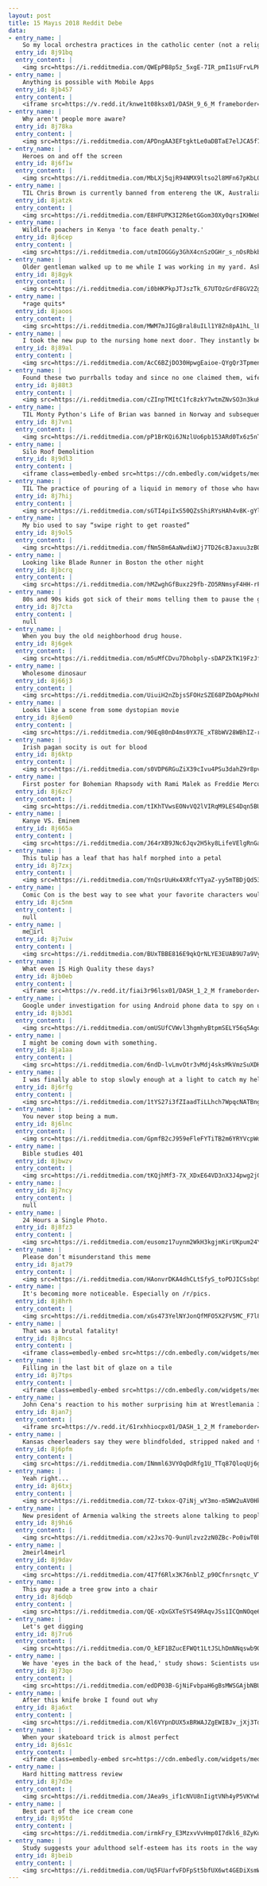 ```yaml
---
layout: post
title: 15 Mayıs 2018 Reddit Debe
data:
- entry_name: |
    So my local orchestra practices in the catholic center (not a religious organization but they let us have the space for free). Recently the room added a pope cardboard cutout. My stand mate moved the cutout to the window beside the cello’s entrance. I came around the corner and lost my sanity.
  entry_id: 8j91bq
  entry_content: |
    <img src=https://i.redditmedia.com/QWEpPB8p5z_5xgE-7IR_pmI1sUFrvLPHcjO7uZnZHyI.jpg?s=ee943dc0462c3fbdeb6a47a770f45795 frameborder=0>
- entry_name: |
    Anything is possible with Mobile Apps
  entry_id: 8jb457
  entry_content: |
    <iframe src=https://v.redd.it/knwe1t08ksx01/DASH_9_6_M frameborder=0></iframe>
- entry_name: |
    Why aren't people more aware?
  entry_id: 8j78ka
  entry_content: |
    <img src=https://i.redditmedia.com/APDngAA3EFtgktLe0aDBTaE7elJCA5f7-5UI3GR-0Wc.jpg?s=166531bececdd1b99ff0c5ecaea08acc frameborder=0>
- entry_name: |
    Heroes on and off the screen
  entry_id: 8j6f1w
  entry_content: |
    <img src=https://i.redditmedia.com/MbLXj5qjR94NMX9ltso2l8MFn67pKbLQmpURzKzcUQ0.jpg?s=8ae42682edb1cee71e5197f519f5d90f frameborder=0>
- entry_name: |
    TIL Chris Brown is currently banned from entereng the UK, Australia, and New Zealand due to his criminal history.
  entry_id: 8jatzk
  entry_content: |
    <img src=https://i.redditmedia.com/E8HFUPK3I2R6etGGom30Xy0qrsIKHWe8xc7qeu7nXVw.jpg?s=1c065b79f20606cfe05fe9c1efeb6f38 frameborder=0>
- entry_name: |
    Wildlife poachers in Kenya 'to face death penalty.'
  entry_id: 8j6cep
  entry_content: |
    <img src=https://i.redditmedia.com/utmIOGGGy3GhX4cnSzOGHr_s_nOsRbkbLHvY05xb_Yg.jpg?s=71c23c64fba2c9e3630099b3b987a638 frameborder=0>
- entry_name: |
    Older gentleman walked up to me while I was working in my yard. Asked me if I wanted a free washer and dryer, then handed me this.
  entry_id: 8j8gyk
  entry_content: |
    <img src=https://i.redditmedia.com/i0bHKPkpJTJszTk_67UTOzGrdF8GV2Zg5JtgMO5WU7o.jpg?s=fc393cc68e9ce0ab8afb9bf89af88629 frameborder=0>
- entry_name: |
    *rage quits*
  entry_id: 8jaoos
  entry_content: |
    <img src=https://i.redditmedia.com/MWM7mJIGgBral8uILl1Y8Zn8pA1hL_lEn8ZS0IRgxPQ.gif?fm=jpg&s=d2f4b809b15a4c91c0d104dbfb710cb3 frameborder=0>
- entry_name: |
    I took the new pup to the nursing home next door. They instantly became best friends.
  entry_id: 8j89al
  entry_content: |
    <img src=https://i.redditmedia.com/AcC6BZjDO30HpwgEaioe-QYgQr3Tpmen09sRB65lqw0.jpg?s=eea87a48b22cacd86e0e561be0ade31a frameborder=0>
- entry_name: |
    Found these two purrballs today and since no one claimed them, wife and I will be the new parents :)
  entry_id: 8j88t3
  entry_content: |
    <img src=https://i.redditmedia.com/cZInpTMItC1fc8zkY7wtmZNvSO3n3kuHjwl7gNCha2M.jpg?s=cb87228d00e8e521d5ad412e647a9e8a frameborder=0>
- entry_name: |
    TIL Monty Python's Life of Brian was banned in Norway and subsequently marketed in Sweden as The film so funny that it was banned in Norway
  entry_id: 8j7vn1
  entry_content: |
    <img src=https://i.redditmedia.com/pP1BrKQi6JNzlUo6pb153ARd0Tx6z5nTiYZaC4vZV0Y.jpg?s=ef76cb097b1dc780c53acd2040fe13a9 frameborder=0>
- entry_name: |
    Silo Roof Demolition
  entry_id: 8j9dl3
  entry_content: |
    <iframe class=embedly-embed src=https://cdn.embedly.com/widgets/media.html?src=https%3A%2F%2Fgfycat.com%2Fifr%2FNegligibleShabbyIndochinahogdeer&url=https%3A%2F%2Fgfycat.com%2FNegligibleShabbyIndochinahogdeer&image=https%3A%2F%2Fthumbs.gfycat.com%2FNegligibleShabbyIndochinahogdeer-size_restricted.gif&key=522baf40bd3911e08d854040d3dc5c07&type=text%2Fhtml&schema=gfycat width=600 height=600 scrolling=no frameborder=0 allowfullscreen></iframe>
- entry_name: |
    TIL The practice of pouring of a liquid in memory of those who have passed on was common in Ancient Egypt, Greece, and Rome. Pouring one out for the homies is a custom over 3,000 years old!
  entry_id: 8j7hij
  entry_content: |
    <img src=https://i.redditmedia.com/sGTI4piIxS50QZsShiRYsHAh4v8K-gYlAV44CYxpke0.jpg?s=8e50b0d8419d31a6fb577acc4869b3d0 frameborder=0>
- entry_name: |
    My bio used to say “swipe right to get roasted”
  entry_id: 8j9ol5
  entry_content: |
    <img src=https://i.redditmedia.com/fNm58m6AaNwdiWJj7TD26cBJaxuu3zBQP6wPuQi7ZEY.jpg?s=82c56ce491651af8dec51eee4ebfa00c frameborder=0>
- entry_name: |
    Looking like Blade Runner in Boston the other night
  entry_id: 8jbcrq
  entry_content: |
    <img src=https://i.redditmedia.com/hMZwghGfBuxz29fb-ZO5RNmsyF4HH-rF16YeqhQcOXs.jpg?s=f69ae4a51038a0e0a20fe2139e4f9cf9 frameborder=0>
- entry_name: |
    80s and 90s kids got sick of their moms telling them to pause the game, so they grew up, became developers, and invented games that can't be paused.
  entry_id: 8j7cta
  entry_content: |
    null
- entry_name: |
    When you buy the old neighborhood drug house.
  entry_id: 8j6gek
  entry_content: |
    <img src=https://i.redditmedia.com/m5uMfCDvu7Dhobply-sDAPZkTK19FzJfNBIocruqFgY.jpg?s=dc69b9fdda65e9a27e6e6c5a0a07743a frameborder=0>
- entry_name: |
    Wholesome dinosaur
  entry_id: 8j66j3
  entry_content: |
    <img src=https://i.redditmedia.com/UiuiH2nZbjsSFOHzSZE68PZbOApPHxhFbGcwYDhSSdc.png?s=09ad320588f07a28f2ce0c70e9c3e5cc frameborder=0>
- entry_name: |
    Looks like a scene from some dystopian movie
  entry_id: 8j6em0
  entry_content: |
    <img src=https://i.redditmedia.com/90Eq80nD4ms0YX7E_xT8bWV28WBhIZ-rnccH4MiQLjA.jpg?s=aff60e8f4666ebd5a1dce27dc07de076 frameborder=0>
- entry_name: |
    Irish pagan socity is out for blood
  entry_id: 8j6ktp
  entry_content: |
    <img src=https://i.redditmedia.com/s0VDP6RGuZiX39cIvu4PSu3dahZ9r8pvF8mupPug0O8.jpg?s=515b1dc8a4e39c261d36ba45da3383aa frameborder=0>
- entry_name: |
    First poster for Bohemian Rhapsody with Rami Malek as Freddie Mercury
  entry_id: 8j6zc7
  entry_content: |
    <img src=https://i.redditmedia.com/tIKhTVwsEONvVQ2lVIRqM9LES4Dqn5BUD0yunvo0GzM.jpg?s=94bccf9cea9e4a24622a51ee9058d003 frameborder=0>
- entry_name: |
    Kanye VS. Eminem
  entry_id: 8j665a
  entry_content: |
    <img src=https://i.redditmedia.com/J64rXB9JNc6Jqv2H5ky8LifeVElgRnGagbAt487EGvs.png?s=27ec5a93c2564cc70f6cdde69c73d9a6 frameborder=0>
- entry_name: |
    This tulip has a leaf that has half morphed into a petal
  entry_id: 8j7zxj
  entry_content: |
    <img src=https://i.redditmedia.com/YnQsrUuHx4XRfcYTyaZ-yy5mTBDjQd531BnqSLAbAJk.jpg?s=234815936f632c83f84d25e8afce1c50 frameborder=0>
- entry_name: |
    Comic Con is the best way to see what your favorite characters would look like if they let themselves get out of shape.
  entry_id: 8jc5nm
  entry_content: |
    null
- entry_name: |
    me🛑irl
  entry_id: 8j7uiw
  entry_content: |
    <img src=https://i.redditmedia.com/BUxTBBE816E9qkQrNLYE3EUAB9U7a9VyRu5WPwMsTDY.jpg?s=e06de2521aec75d280e753b063080f97 frameborder=0>
- entry_name: |
    What even IS High Quality these days?
  entry_id: 8jb0eb
  entry_content: |
    <iframe src=https://v.redd.it/fiai3r96lsx01/DASH_1_2_M frameborder=0></iframe>
- entry_name: |
    Google under investigation for using Android phone data to spy on users
  entry_id: 8jb3d1
  entry_content: |
    <img src=https://i.redditmedia.com/omUSUfCVWvl3hgmhyBtpmSELY56q5AgqyyC9WsA9Llk.jpg?s=e142da3cce39bdf963e36a19b7f887cd frameborder=0>
- entry_name: |
    I might be coming down with something.
  entry_id: 8ja1aa
  entry_content: |
    <img src=https://i.redditmedia.com/6ndD-lvLmvOtr3vMdj4sksMkVmzSuXDHO1W4CQridGw.png?s=cf028fc5c3f2a8c8b68cf13545342f4d frameborder=0>
- entry_name: |
    I was finally able to stop slowly enough at a light to catch my helpful co-pilot sleeping on the job
  entry_id: 8j6rfg
  entry_content: |
    <img src=https://i.redditmedia.com/1tYS27i3fZIaadTiLLhch7WpqcNATBngeXxIY-ghKFU.jpg?s=125e4944bd38928ca2cd3d9962374cc0 frameborder=0>
- entry_name: |
    You never stop being a mum.
  entry_id: 8j6lnc
  entry_content: |
    <img src=https://i.redditmedia.com/GpmfB2cJ959eFleFYTiTB2m6YRYVcpWdAPDdUZDzVnE.png?s=448ece43911c10bd01ba83bb4d2220f8 frameborder=0>
- entry_name: |
    Bible studies 401
  entry_id: 8jbwzv
  entry_content: |
    <img src=https://i.redditmedia.com/tKQjhMf3-7X_XDxE64VD3nX3J4pwg2jGLCrugRoneZA.jpg?s=86c9a0497cb975e777217b8418a8b488 frameborder=0>
- entry_name: |
  entry_id: 8j7ncy
  entry_content: |
    null
- entry_name: |
    24 Hours a Single Photo.
  entry_id: 8j8fz3
  entry_content: |
    <img src=https://i.redditmedia.com/eusomz17uynm2WkH3kgjmKirUKpum24YvQkIRfQ-veA.png?s=845a2e374cc054d60d901f7e895ca592 frameborder=0>
- entry_name: |
    Please don’t misunderstand this meme
  entry_id: 8jat79
  entry_content: |
    <img src=https://i.redditmedia.com/HAonvrDKA4dhCLtSfyS_toPDJICSsbpSnZ_VTR9p7wY.jpg?s=a67555bc797e356b766d251c84347c6a frameborder=0>
- entry_name: |
    It's becoming more noticeable. Especially on /r/pics.
  entry_id: 8j8hrh
  entry_content: |
    <img src=https://i.redditmedia.com/xGs473YelNYJonQfMFO5X2FV5MC_F7l8O7nJeFREqsU.jpg?s=5a4d087b9951b49bac83d002f78cb408 frameborder=0>
- entry_name: |
    That was a brutal fatality!
  entry_id: 8j8ncs
  entry_content: |
    <iframe class=embedly-embed src=https://cdn.embedly.com/widgets/media.html?src=https%3A%2F%2Fgfycat.com%2Fifr%2FZealousFluffyCoral&url=https%3A%2F%2Fgfycat.com%2FZealousFluffyCoral&image=https%3A%2F%2Fthumbs.gfycat.com%2FZealousFluffyCoral-size_restricted.gif&key=2aa3c4d5f3de4f5b9120b660ad850dc9&type=text%2Fhtml&schema=gfycat width=400 height=222 scrolling=no frameborder=0 allowfullscreen></iframe>
- entry_name: |
    Filling in the last bit of glaze on a tile
  entry_id: 8j7tps
  entry_content: |
    <iframe class=embedly-embed src=https://cdn.embedly.com/widgets/media.html?src=https%3A%2F%2Fgfycat.com%2Fifr%2FAccuratePhonyClam&url=https%3A%2F%2Fgfycat.com%2FAccuratePhonyClam&image=https%3A%2F%2Fthumbs.gfycat.com%2FAccuratePhonyClam-size_restricted.gif&key=2aa3c4d5f3de4f5b9120b660ad850dc9&type=text%2Fhtml&schema=gfycat width=600 height=600 scrolling=no frameborder=0 allowfullscreen></iframe>
- entry_name: |
    John Cena's reaction to his mother surprising him at Wrestlemania 33
  entry_id: 8jan7j
  entry_content: |
    <iframe src=https://v.redd.it/61rxhhiocpx01/DASH_1_2_M frameborder=0></iframe>
- entry_name: |
    Kansas cheerleaders say they were blindfolded, stripped naked and told they were ugly in hazing ritual
  entry_id: 8j6pfm
  entry_content: |
    <img src=https://i.redditmedia.com/INmml63VYOqDdRfg1U_TTq87QloqUj6gqOJfQ9r4tS8.jpg?s=d4c6c42e449958c5f0d5493e67d92102 frameborder=0>
- entry_name: |
    Yeah right...
  entry_id: 8j6txj
  entry_content: |
    <img src=https://i.redditmedia.com/7Z-txkox-Q7iNj_wY3mo-m5WW2uAV0HkbaOhzauzy_k.png?s=42914403149289260c7b7f94fc8f2e2a frameborder=0>
- entry_name: |
    New president of Armenia walking the streets alone talking to people. It’s a great time in Armenia right now.
  entry_id: 8j9hi6
  entry_content: |
    <img src=https://i.redditmedia.com/x2Jxs7Q-9unUlzvz2zN0ZBc-Po0iwT0bcY1XhSmkrHQ.jpg?s=800c922cd66c75356c0f3a7814912459 frameborder=0>
- entry_name: |
    2meirl4meirl
  entry_id: 8j9dav
  entry_content: |
    <img src=https://i.redditmedia.com/4I7f6Rlx3K76nblZ_p90Cfnrsnqtc_VTnTnQm6D-Oyo.jpg?s=6edcc60edcc4c7b47e483ce8e52adecd frameborder=0>
- entry_name: |
    This guy made a tree grow into a chair
  entry_id: 8j6dqb
  entry_content: |
    <img src=https://i.redditmedia.com/QE-xQxGXTeSYS49RAqvJSs1ICQmNOqe6drnUUDGxlLw.jpg?s=b81836a8126960adc37ebda3b28afa18 frameborder=0>
- entry_name: |
    Let's get digging
  entry_id: 8j7ru6
  entry_content: |
    <img src=https://i.redditmedia.com/O_kEF1BZucEFWQt1LtJSLhDmNNqswb9OHYGfEapbhZ0.jpg?s=18787dce4ad4e3b72ab631e2bd4fc77e frameborder=0>
- entry_name: |
    We have 'eyes in the back of the head,' study shows: Scientists used a visual search experiment to prove humans have the ability to perceive things beyond the limits of the visual field. Our brain constructs a 360° world even though visually we are usually only aware of the area in front of us.
  entry_id: 8j73qo
  entry_content: |
    <img src=https://i.redditmedia.com/edDP03B-GjNiFvbpaH6gBsMWSGAjbNBU_RChxiafrws.jpg?s=559eca8422eee81360a1c7249c4edb24 frameborder=0>
- entry_name: |
    After this knife broke I found out why
  entry_id: 8ja6xt
  entry_content: |
    <img src=https://i.redditmedia.com/Kl6VYpnDUX5xBRWAJZgEWIBJv_jXj3TddiGy6odVk4E.jpg?s=a1bcb9bf8f783ffb8066c6593bdfdf8c frameborder=0>
- entry_name: |
    When your skateboard trick is almost perfect
  entry_id: 8j6s1c
  entry_content: |
    <iframe class=embedly-embed src=https://cdn.embedly.com/widgets/media.html?src=https%3A%2F%2Fgfycat.com%2Fifr%2FSingleWeirdBandicoot&url=https%3A%2F%2Fgfycat.com%2Fsingleweirdbandicoot&image=https%3A%2F%2Fthumbs.gfycat.com%2FSingleWeirdBandicoot-size_restricted.gif&key=2aa3c4d5f3de4f5b9120b660ad850dc9&type=text%2Fhtml&schema=gfycat width=600 height=338 scrolling=no frameborder=0 allowfullscreen></iframe>
- entry_name: |
    Hard hitting mattress review
  entry_id: 8j7d3e
  entry_content: |
    <img src=https://i.redditmedia.com/JAea9s_if1cNVU8nIigtVNh4yP5VKYwbY2u3nUVkJ7M.jpg?s=96d45ac6f3982de7d754963ccce290a6 frameborder=0>
- entry_name: |
    Best part of the ice cream cone
  entry_id: 8j95td
  entry_content: |
    <img src=https://i.redditmedia.com/irmkFry_E3MzxvVvHmp0I7dkl6_8ZyKuHOYUx1QlPe8.jpg?s=19516fd362f4b1bc4f20588fedc33afb frameborder=0>
- entry_name: |
    Study suggests your adulthood self-esteem has its roots in the way you were raised as a child - The higher the quality of home environment when aged between 0 and 6 years (warm and responsive parenting; cognitive stimulation; and safe), the higher their self-esteem many years later in adulthood.
  entry_id: 8jbeib
  entry_content: |
    <img src=https://i.redditmedia.com/Uq5FUarfvFDFpSt5bfUX6wt4GEDiXsmWtA7xE49_oPk.jpg?s=f0eb271ebaa3507fb93c5e86d23e8352 frameborder=0>
---
```

